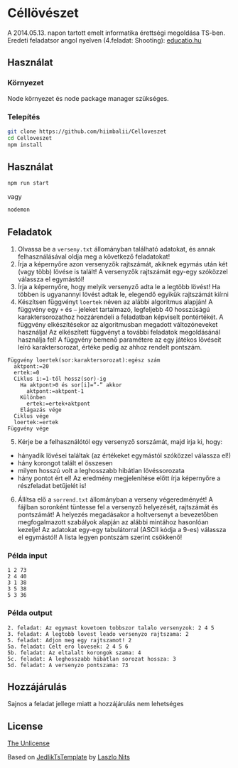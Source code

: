 # Céllövészet

A 2014.05.13. napon tartott emelt informatika érettségi megoldása TS-ben.
Eredeti feladatsor angol nyelven (4.feladat: Shooting): [educatio.hu](http://dload.oktatas.educatio.hu/erettsegi/feladatok_2014tavasz_emelt/e_infma_14maj_fl.pdf)

## Használat

### Környezet

Node környezet és node package manager szükséges.

### Telepítés

```bash
git clone https://github.com/hiimbalii/Celloveszet
cd Celloveszet
npm install
```

## Használat

```bash
npm run start
```
vagy
```bash
nodemon
```
## Feladatok

1. Olvassa be a `verseny.txt` állományban található adatokat, és annak felhasználásával oldja meg a következő feladatokat!
2. Írja a képernyőre azon versenyzők rajtszámát, akiknek egymás után két (vagy több) lövése is talált! A versenyzők rajtszámát egy-egy szóközzel válassza el egymástól!
3. Írja a képernyőre, hogy melyik versenyző adta le a legtöbb lövést! Ha többen is ugyanannyi lövést adtak le, elegendő egyikük rajtszámát kiírni
4. Készítsen függvényt `loertek` néven az alábbi algoritmus alapján! A függvény egy `+` és `–` jeleket tartalmazó, legfeljebb 40 hosszúságú karaktersorozathoz hozzárendeli a feladatban képviselt pontértékét. A függvény elkészítésekor az algoritmusban megadott változóneveket használja! Az elkészített függvényt a további feladatok megoldásánál használja fel! A függvény bemenő paramétere az egy játékos lövéseit leíró karaktersorozat, értéke pedig az ahhoz rendelt pontszám.

```
Függvény loertek(sor:karaktersorozat):egész szám
  aktpont:=20
  ertek:=0
  Ciklus i:=1-től hossz(sor)-ig
    Ha aktpont>0 és sor[i]=”-” akkor
      aktpont:=aktpont-1
    Különben
      ertek:=ertek+aktpont
    Elágazás vége
  Ciklus vége
  loertek:=ertek
Függvény vége
```

5. Kérje be a felhasználótól egy versenyző sorszámát, majd írja ki, hogy:

- hányadik lövései találtak (az értékeket egymástól szóközzel válassza el!)
- hány korongot talált el összesen
- milyen hosszú volt a leghosszabb hibátlan lövéssorozata
- hány pontot ért el!
  Az eredmény megjelenítése előtt írja képernyőre a részfeladat betűjelét is!

6. Állítsa elő a `sorrend.txt` állományban a verseny végeredményét! A fájlban soronként tüntesse fel a versenyző helyezését, rajtszámát és pontszámát! A helyezés megadásakor a holtversenyt a bevezetőben megfogalmazott szabályok alapján az alábbi mintához hasonlóan kezelje! Az adatokat egy-egy tabulátorral (ASCII kódja a 9-es) válassza el egymástól! A lista legyen pontszám szerint csökkenő!

### Példa input

```
1 2 73
2 4 40
3 1 38
3 5 38
5 3 36
```

### Példa output

```
2. feladat: Az egymast kovetoen tobbszor talalo versenyzok: 2 4 5
3. feladat: A legtobb lovest leado versenyzo rajtszama: 2
5. feladat: Adjon meg egy rajtszamot! 2
5a. feladat: Celt ero lovesek: 2 4 5 6
5b. feladat: Az eltalalt korongok szama: 4
5c. feladat: A leghosszabb hibatlan sorozat hossza: 3
5d. feladat: A versenyzo pontszama: 73
```


## Hozzájárulás

Sajnos a feladat jellege miatt a hozzájárulás nem lehetséges

## License

[The Unlicense](https://unlicense.org//)

Based on [JedlikTsTemplate](https://github.com/nitslaszlo/JedlikTsTemplate) by [Laszlo Nits](https://github.com/nitslaszlo)
